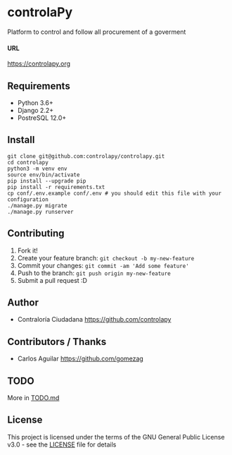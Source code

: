 # controlaPy
Platform to control and follow all procurement of a goverment
#### URL

https://controlapy.org

## Requirements

* Python 3.6+
* Django 2.2+
* PostreSQL 12.0+

## Install

```
git clone git@github.com:controlapy/controlapy.git
cd controlapy
python3 -m venv env
source env/bin/activate
pip install --upgrade pip
pip install -r requirements.txt
cp conf/.env.example conf/.env # you should edit this file with your configuration
./manage.py migrate
./manage.py runserver
```

## Contributing

1. Fork it!
2. Create your feature branch: `git checkout -b my-new-feature`
3. Commit your changes: `git commit -am 'Add some feature'`
4. Push to the branch: `git push origin my-new-feature`
5. Submit a pull request :D

## Author

* Contraloría Ciudadana https://github.com/controlapy

## Contributors / Thanks

* Carlos Aguilar https://github.com/gomezag

## TODO

More in [TODO.md](TODO.md)

## License

This project is licensed under the terms of the GNU General Public License v3.0 - see the [LICENSE](LICENSE) file for details